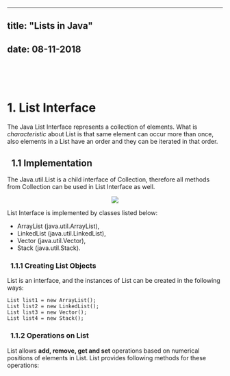 <!---

Comment test!

I am doing this first time and this is only test blog. Time to time will be better formated, for now focus is on content.

Document and its structure will be changed from top to the bottom, as I gather more info about some parts.

-->

---
title: "Lists in Java"
---
date: 08-11-2018
---

</br></br></br>
# 1. List Interface

The Java List Interface represents a collection of elements. What is *characteristic* about List is that same element can occur more than once, also elements in a List have an order and they can be iterated in that order. 

## &nbsp; 1.1 Implementation

The Java.util.List is a child interface of Collection, therefore all methods from Collection can be used in List Interface as well.
<p align="center"> <img src="https://www.geeksforgeeks.org/wp-content/uploads/ListInterfaceJava.png" /> </p>

List Interface is implemented by classes listed below:
* ArrayList (java.util.ArrayList),
* LinkedList (java.util.LinkedList),
* Vector (java.util.Vector),
* Stack (java.util.Stack).

### &nbsp; 1.1.1 Creating List Objects

List is an interface, and the instances of List can be created in the following ways:

```
List list1 = new ArrayList();
List list2 = new LinkedList();
List list3 = new Vector(); 
List list4 = new Stack(); 
```

### &nbsp; 1.1.2 Operations on List

List allows **add, remove, get and set** operations based on numerical positions of elements in List. List provides following methods for these operations:
